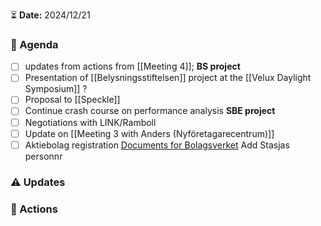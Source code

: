 ⏳ **Date:** 2024/12/21

### 📃 Agenda

- [ ] updates from actions from [[Meeting 4]];
**BS project**
- [ ] Presentation of [[Belysningsstiftelsen]] project at the [[Velux Daylight Symposium]] ?
- [ ] Proposal to [[Speckle]]
- [ ] Continue crash course on performance analysis
**SBE project**
- [ ] Negotiations with LINK/Ramboll
- [ ] Update on [[Meeting 3 with Anders (Nyföretagarecentrum)]]
- [ ] Aktiebolag registration [Documents for Bolagsverket](https://drive.google.com/drive/folders/1BxROB3g93LebTIh-tJPN0DBHBMC4XVJX?usp=drive_link) Add Stasjas personnr

### ⚠️ Updates

### 🚀 Actions

